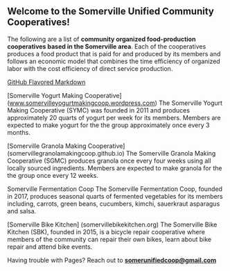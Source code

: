 ## Welcome to the Somerville Unified Community Cooperatives!

The following are a list of **community organized food-production cooperatives based in the Somerville area**. Each of the cooperatives produces a food product that is paid for and produced by its members and follows an economic model that combines the time efficiency of organized labor with the cost efficiency of direct service production.

[GitHub Flavored Markdown](https://guides.github.com/features/mastering-markdown/)

[Somerville Yogurt Making Cooperative] (www.somervilleyogurtmakingcoop.wordpress.com)
The Somerville Yogurt Making Cooperative (SYMC) was founded in 2011 and produces approximately 20 quarts of yogurt per week for its members. Members are expected to make yogurt for the the group approximately once every 3 months. 

[Somerville Granola Making Cooperative] (somervillegranolamakingcoop.github.io)
The Somerville Granola Making Cooperative (SGMC) produces granola once every four weeks using all locally sourced ingredients. Members are expected to make granola for the the group once every 12 weeks. 

Somerville Fermentation Coop
The Somerville Fermentation Coop, founded in 2017, produces seasonal quarts of fermented vegetables for its members including, carrots, green beans, cucumbers, kimchi, sauerkraut asparagus and salsa.

[Somerville Bike Kitchen] (somervillebikekitchen.org)
The Somerville Bike Kitchen (SBK), founded in 2015,  is a bicycle repair cooperative where members of the community can repair their own bikes, learn about bike repair and attend bike events. 

Having trouble with Pages? Reach out to **somerunifiedcoop@gmail.com** 
